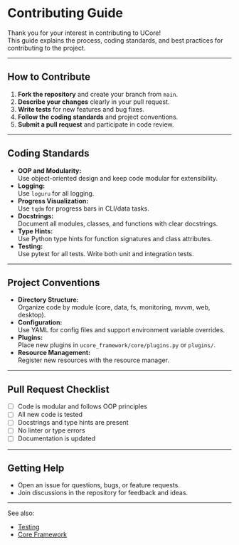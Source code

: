 # Contributing Guide

Thank you for your interest in contributing to UCore!  
This guide explains the process, coding standards, and best practices for contributing to the project.

---

## How to Contribute

1. **Fork the repository** and create your branch from `main`.
2. **Describe your changes** clearly in your pull request.
3. **Write tests** for new features and bug fixes.
4. **Follow the coding standards** and project conventions.
5. **Submit a pull request** and participate in code review.

---

## Coding Standards

- **OOP and Modularity:**  
  Use object-oriented design and keep code modular for extensibility.
- **Logging:**  
  Use `loguru` for all logging.
- **Progress Visualization:**  
  Use `tqdm` for progress bars in CLI/data tasks.
- **Docstrings:**  
  Document all modules, classes, and functions with clear docstrings.
- **Type Hints:**  
  Use Python type hints for function signatures and class attributes.
- **Testing:**  
  Use pytest for all tests. Write both unit and integration tests.

---

## Project Conventions

- **Directory Structure:**  
  Organize code by module (core, data, fs, monitoring, mvvm, web, desktop).
- **Configuration:**  
  Use YAML for config files and support environment variable overrides.
- **Plugins:**  
  Place new plugins in `ucore_framework/core/plugins.py` or `plugins/`.
- **Resource Management:**  
  Register new resources with the resource manager.

---

## Pull Request Checklist

- [ ] Code is modular and follows OOP principles
- [ ] All new code is tested
- [ ] Docstrings and type hints are present
- [ ] No linter or type errors
- [ ] Documentation is updated

---

## Getting Help

- Open an issue for questions, bugs, or feature requests.
- Join discussions in the repository for feedback and ideas.

---

See also:  
- [Testing](testing.md)  
- [Core Framework](core.md)
